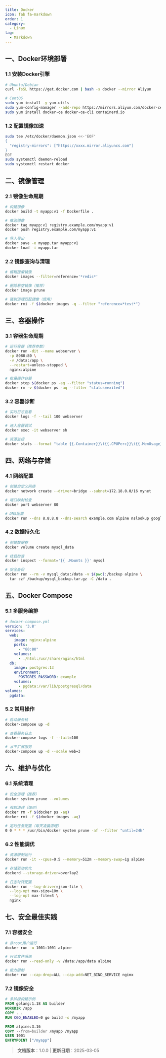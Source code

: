 ```yaml
---
title: Docker
icon: fab fa-markdown
order: 1
category:
  - Linux
tag:
  - Markdown
---
```


## 一、Docker环境部署

### 1.1 安装Docker引擎
```bash
# Ubuntu/Debian
curl -fsSL https://get.docker.com | bash -s docker --mirror Aliyun

# CentOS
sudo yum install -y yum-utils
sudo yum-config-manager --add-repo https://mirrors.aliyun.com/docker-ce/linux/centos/docker-ce.repo
sudo yum install docker-ce docker-ce-cli containerd.io
```

### 1.2 配置镜像加速
```bash
sudo tee /etc/docker/daemon.json <<-'EOF'
{
  "registry-mirrors": ["https://xxxx.mirror.aliyuncs.com"]
}
EOF
sudo systemctl daemon-reload
sudo systemctl restart docker
```

## 二、镜像管理

### 2.1 镜像生命周期
```bash
# 构建镜像
docker build -t myapp:v1 -f Dockerfile .

# 推送镜像
docker tag myapp:v1 registry.example.com/myapp:v1
docker push registry.example.com/myapp:v1

# 导入导出
docker save -o myapp.tar myapp:v1
docker load -i myapp.tar
```

### 2.2 镜像查询与清理
```bash
# 模糊搜索镜像
docker images --filter=reference='*redis*'

# 删除悬空镜像（推荐）
docker image prune

# 强制清理匹配镜像（慎用）
docker rmi -f $(docker images -q --filter "reference=*test*")
```

## 三、容器操作

### 3.1 容器生命周期
```bash
# 运行容器（推荐参数）
docker run -dit --name webserver \
  -p 8080:80 \
  -v /data:/app \
  --restart=unless-stopped \
  nginx:alpine

# 批量操作容器
docker stop $(docker ps -aq --filter "status=running")
docker rm -v $(docker ps -aq --filter "status=exited")
```

### 3.2 容器诊断
```bash
# 实时日志查看
docker logs -f --tail 100 webserver

# 进入容器调试
docker exec -it webserver sh

# 资源监控
docker stats --format "table {{.Container}}\t{{.CPUPerc}}\t{{.MemUsage}}"
```

## 四、网络与存储

### 4.1 网络配置
```bash
# 创建自定义网络
docker network create --driver=bridge --subnet=172.18.0.0/16 mynet

# 端口映射检查
docker port webserver 80

# DNS配置
docker run --dns 8.8.8.8 --dns-search example.com alpine nslookup google.com
```

### 4.2 数据持久化
```bash
# 创建数据卷
docker volume create mysql_data

# 挂载检查
docker inspect --format='{{ .Mounts }}' mysql

# 安全备份
docker run --rm -v mysql_data:/data -v $(pwd):/backup alpine \
  tar czf /backup/mysql_backup.tar.gz -C /data .
```

## 五、Docker Compose

### 5.1 多服务编排
```yaml
# docker-compose.yml
version: '3.8'
services:
  web:
    image: nginx:alpine
    ports:
      - "80:80"
    volumes:
      - ./html:/usr/share/nginx/html
  db:
    image: postgres:13
    environment:
      POSTGRES_PASSWORD: example
    volumes:
      - pgdata:/var/lib/postgresql/data
volumes:
  pgdata:
```

### 5.2 常用操作
```bash
# 启动服务栈
docker-compose up -d

# 查看服务日志
docker-compose logs -f --tail=100

# 水平扩展服务
docker-compose up -d --scale web=3
```

## 六、维护与优化

### 6.1 系统清理
```bash
# 安全清理（推荐）
docker system prune --volumes

# 强制清理（慎用）
docker rm -f $(docker ps -aq)
docker rmi -f $(docker images -aq)

# 定时任务配置（每天凌晨清理）
0 0 * * * /usr/bin/docker system prune -af --filter "until=24h"
```

### 6.2 性能调优
```bash
# 资源限制运行
docker run -it --cpus=0.5 --memory=512m --memory-swap=1g alpine

# 存储驱动优化
dockerd --storage-driver=overlay2

# 日志轮转配置
docker run --log-driver=json-file \
  --log-opt max-size=10m \
  --log-opt max-file=3 \
  nginx
```

## 七、安全最佳实践

### 7.1 容器安全
```bash
# 非root用户运行
docker run -u 1001:1001 alpine

# 只读文件系统
docker run --read-only -v /data:/app/data alpine

# 能力限制
docker run --cap-drop=ALL --cap-add=NET_BIND_SERVICE nginx
```

### 7.2 镜像安全
```dockerfile
# 多阶段构建示例
FROM golang:1.18 AS builder
WORKDIR /app
COPY . .
RUN CGO_ENABLED=0 go build -o /myapp

FROM alpine:3.16
COPY --from=builder /myapp /myapp
USER 1001
ENTRYPOINT ["/myapp"]
```

> **文档版本**：1.0.0 | **更新日期**：2025-03-05  